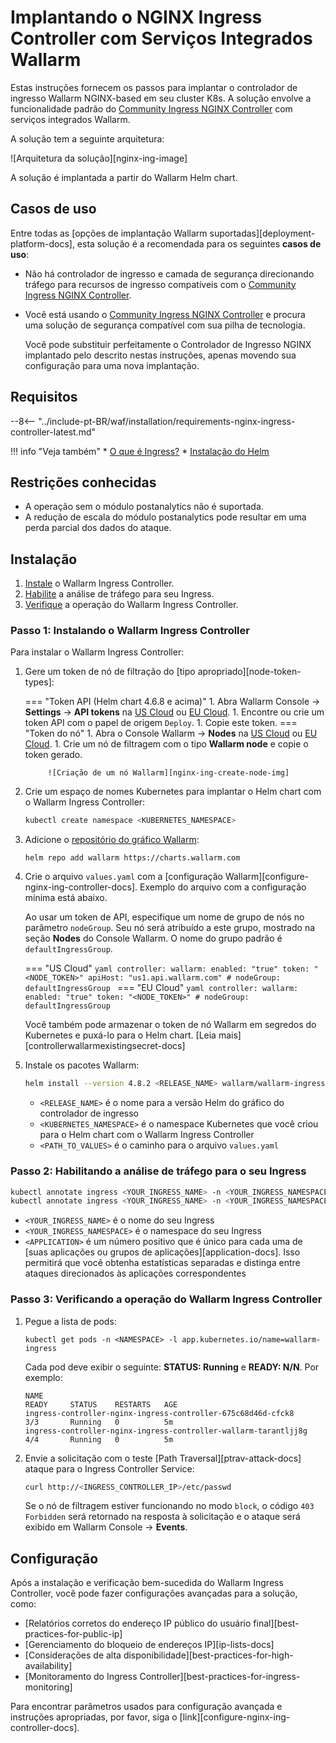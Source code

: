 # Implantando o NGINX Ingress Controller com Serviços Integrados Wallarm

Estas instruções fornecem os passos para implantar o controlador de ingresso Wallarm NGINX-based em seu cluster K8s. A solução envolve a funcionalidade padrão do [Community Ingress NGINX Controller](https://github.com/kubernetes/ingress-nginx) com serviços integrados Wallarm.

A solução tem a seguinte arquitetura:

![Arquitetura da solução][nginx-ing-image]

A solução é implantada a partir do Wallarm Helm chart.

## Casos de uso

Entre todas as [opções de implantação Wallarm suportadas][deployment-platform-docs], esta solução é a recomendada para os seguintes **casos de uso**:

* Não há controlador de ingresso e camada de segurança direcionando tráfego para recursos de ingresso compatíveis com o [Community Ingress NGINX Controller](https://github.com/kubernetes/ingress-nginx).
* Você está usando o [Community Ingress NGINX Controller](https://github.com/kubernetes/ingress-nginx) e procura uma solução de segurança compatível com sua pilha de tecnologia.

    Você pode substituir perfeitamente o Controlador de Ingresso NGINX implantado pelo descrito nestas instruções, apenas movendo sua configuração para uma nova implantação.

## Requisitos

--8<-- "../include-pt-BR/waf/installation/requirements-nginx-ingress-controller-latest.md"

!!! info "Veja também"
    * [O que é Ingress?](https://kubernetes.io/docs/concepts/services-networking/ingress/)
    * [Instalação do Helm](https://helm.sh/docs/intro/install/)

## Restrições conhecidas

* A operação sem o módulo postanalytics não é suportada. 
* A redução de escala do módulo postanalytics pode resultar em uma perda parcial dos dados do ataque.

## Instalação

1. [Instale](#step-1-installing-the-wallarm-ingress-controller) o Wallarm Ingress Controller.
2. [Habilite](#step-2-enabling-traffic-analysis-for-your-ingress) a análise de tráfego para seu Ingress.
3. [Verifique](#step-3-checking-the-wallarm-ingress-controller-operation) a operação do Wallarm Ingress Controller.

### Passo 1: Instalando o Wallarm Ingress Controller

Para instalar o Wallarm Ingress Controller:

1. Gere um token de nó de filtração do [tipo apropriado][node-token-types]:

    === "Token API (Helm chart 4.6.8 e acima)"
        1. Abra Wallarm Console → **Settings** → **API tokens** na [US Cloud](https://us1.my.wallarm.com/settings/api-tokens) ou [EU Cloud](https://my.wallarm.com/settings/api-tokens).
        1. Encontre ou crie um token API com o papel de origem `Deploy`.
        1. Copie este token.
    === "Token do nó"
        1. Abra o Console Wallarm → **Nodes** na [US Cloud](https://us1.my.wallarm.com/nodes) ou [EU Cloud](https://my.wallarm.com/nodes).
        1. Crie um nó de filtragem com o tipo **Wallarm node** e copie o token gerado.

            ![Criação de um nó Wallarm][nginx-ing-create-node-img]
1. Crie um espaço de nomes Kubernetes para implantar o Helm chart com o Wallarm Ingress Controller:

    ```bash
    kubectl create namespace <KUBERNETES_NAMESPACE>
    ```
1. Adicione o [repositório do gráfico Wallarm](https://charts.wallarm.com/):
    
    ```
    helm repo add wallarm https://charts.wallarm.com
    ```
1. Crie o arquivo `values.yaml` com a [configuração Wallarm][configure-nginx-ing-controller-docs]. Exemplo do arquivo com a configuração mínima está abaixo.

    Ao usar um token de API, especifique um nome de grupo de nós no parâmetro `nodeGroup`. Seu nó será atribuído a este grupo, mostrado na seção **Nodes** do Console Wallarm. O nome do grupo padrão é `defaultIngressGroup`.

    === "US Cloud"
        ```yaml
        controller:
          wallarm:
            enabled: "true"
            token: "<NODE_TOKEN>"
            apiHost: "us1.api.wallarm.com"
            # nodeGroup: defaultIngressGroup
        ```
    === "EU Cloud"
        ```yaml
        controller:
          wallarm:
            enabled: "true"
            token: "<NODE_TOKEN>"
            # nodeGroup: defaultIngressGroup
        ```
    
    Você também pode armazenar o token de nó Wallarm em segredos do Kubernetes e puxá-lo para o Helm chart. [Leia mais][controllerwallarmexistingsecret-docs]
1. Instale os pacotes Wallarm:

    ``` bash
    helm install --version 4.8.2 <RELEASE_NAME> wallarm/wallarm-ingress -n <KUBERNETES_NAMESPACE> -f <PATH_TO_VALUES>
    ```

    * `<RELEASE_NAME>` é o nome para a versão Helm do gráfico do controlador de ingresso
    * `<KUBERNETES_NAMESPACE>` é o namespace Kubernetes que você criou para o Helm chart com o Wallarm Ingress Controller
    * `<PATH_TO_VALUES>` é o caminho para o arquivo `values.yaml`

### Passo 2: Habilitando a análise de tráfego para o seu Ingress

``` bash
kubectl annotate ingress <YOUR_INGRESS_NAME> -n <YOUR_INGRESS_NAMESPACE> nginx.ingress.kubernetes.io/wallarm-mode=monitoring
kubectl annotate ingress <YOUR_INGRESS_NAME> -n <YOUR_INGRESS_NAMESPACE> nginx.ingress.kubernetes.io/wallarm-application=<APPLICATION>
```
* `<YOUR_INGRESS_NAME>` é o nome do seu Ingress
* `<YOUR_INGRESS_NAMESPACE>` é o namespace do seu Ingress
* `<APPLICATION>` é um número positivo que é único para cada uma de [suas aplicações ou grupos de aplicações][application-docs]. Isso permitirá que você obtenha estatísticas separadas e distinga entre ataques direcionados às aplicações correspondentes

### Passo 3: Verificando a operação do Wallarm Ingress Controller

1. Pegue a lista de pods:
    ```
    kubectl get pods -n <NAMESPACE> -l app.kubernetes.io/name=wallarm-ingress
    ```

    Cada pod deve exibir o seguinte: **STATUS: Running** e **READY: N/N**. Por exemplo:

    ```
    NAME                                                              READY     STATUS    RESTARTS   AGE
    ingress-controller-nginx-ingress-controller-675c68d46d-cfck8      3/3       Running   0          5m
    ingress-controller-nginx-ingress-controller-wallarm-tarantljj8g   4/4       Running   0          5m
    ```
2. Envie a solicitação com o teste [Path Traversal][ptrav-attack-docs] ataque para o Ingress Controller Service:

    ```bash
    curl http://<INGRESS_CONTROLLER_IP>/etc/passwd
    ```

    Se o nó de filtragem estiver funcionando no modo `block`, o código `403 Forbidden` será retornado na resposta à solicitação e o ataque será exibido em Wallarm Console → **Events**.

## Configuração

Após a instalação e verificação bem-sucedida do Wallarm Ingress Controller, você pode fazer configurações avançadas para a solução, como:

* [Relatórios corretos do endereço IP público do usuário final][best-practices-for-public-ip]
* [Gerenciamento do bloqueio de endereços IP][ip-lists-docs]
* [Considerações de alta disponibilidade][best-practices-for-high-availability]
* [Monitoramento do Ingress Controller][best-practices-for-ingress-monitoring]

Para encontrar parâmetros usados para configuração avançada e instruções apropriadas, por favor, siga o [link][configure-nginx-ing-controller-docs].

